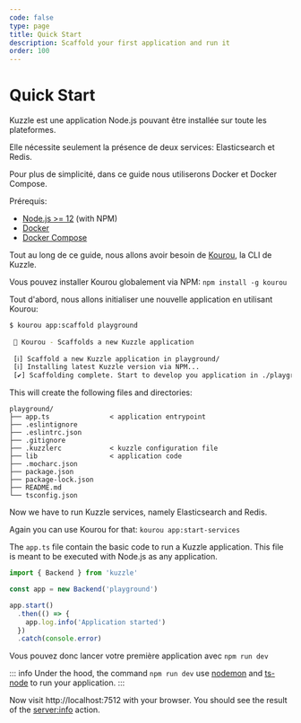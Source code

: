 ```yaml
---
code: false
type: page
title: Quick Start
description: Scaffold your first application and run it
order: 100
---
```


# Quick Start

Kuzzle est une application Node.js pouvant être installée sur toute les plateformes.

Elle nécessite seulement la présence de deux services: Elasticsearch et Redis.

Pour plus de simplicité, dans ce guide nous utiliserons Docker et Docker Compose.

Prérequis:
 - [Node.js >= 12](https://nodejs.org/en/download/) (with NPM)
 - [Docker](https://docs.docker.com/engine/install/)
 - [Docker Compose](https://docs.docker.com/compose/install/)

Tout au long de ce guide, nous allons avoir besoin de [Kourou](https://github.com/kuzzleio/kourou), la CLI de Kuzzle.

Vous pouvez installer Kourou globalement via NPM: `npm install -g kourou`

Tout d'abord, nous allons initialiser une nouvelle application en utilisant Kourou:

```bash
$ kourou app:scaffold playground
 
 🚀 Kourou - Scaffolds a new Kuzzle application
 
 [ℹ] Scaffold a new Kuzzle application in playground/
 [ℹ] Installing latest Kuzzle version via NPM...
 [✔] Scaffolding complete. Start to develop you application in ./playground/
```

This will create the following files and directories:

```
playground/
├── app.ts               < application entrypoint        
├── .eslintignore
├── .eslintrc.json
├── .gitignore
├── .kuzzlerc            < kuzzle configuration file
├── lib                  < application code
├── .mocharc.json
├── package.json
├── package-lock.json
├── README.md
└── tsconfig.json
```

Now we have to run Kuzzle services, namely Elasticsearch and Redis.

Again you can use Kourou for that: `kourou app:start-services`

The `app.ts` file contain the basic code to run a Kuzzle application. This file is meant to be executed with Node.js as any application.

```ts
import { Backend } from 'kuzzle'

const app = new Backend('playground')

app.start()
  .then(() => {
    app.log.info('Application started')
  })
  .catch(console.error)
```

Vous pouvez donc lancer votre première application avec `npm run dev`

::: info
Under the hood, the command `npm run dev` use [nodemon](https://nodemon.io/) and [ts-node](https://www.npmjs.com/package/ts-node) to run your application.
:::

Now visit http://localhost:7512 with your browser. You should see the result of the [server:info](/core/2/api/controllers/server/info) action.